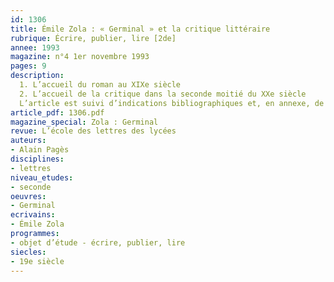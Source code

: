 ```yaml
---
id: 1306
title: Émile Zola : « Germinal » et la critique littéraire 
rubrique: Écrire, publier, lire [2de]
annee: 1993
magazine: n°4 1er novembre 1993
pages: 9
description: 
  1. L’accueil du roman au XIXe siècle
  2. L’accueil de la critique dans la seconde moitié du XXe siècle
  L’article est suivi d’indications bibliographiques et, en annexe, de la première page de « Germinal » confrontée à la première page du scénario de l’adaptation cinématographique qu’en a tirée Claude Berri.
article_pdf: 1306.pdf
magazine_special: Zola : Germinal
revue: L’école des lettres des lycées
auteurs:
- Alain Pagès
disciplines:
- lettres
niveau_etudes:
- seconde
oeuvres:
- Germinal
ecrivains:
- Émile Zola
programmes:
- objet d’étude - écrire, publier, lire
siecles:
- 19e siècle
---
```

